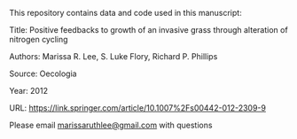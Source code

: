 This repository contains data and code used in this manuscript:

Title: Positive feedbacks to growth of an invasive grass through alteration of nitrogen cycling

Authors: Marissa R. Lee, S. Luke Flory, Richard P. Phillips

Source: Oecologia

Year: 2012

URL: https://link.springer.com/article/10.1007%2Fs00442-012-2309-9

Please email marissaruthlee@gmail.com with questions
